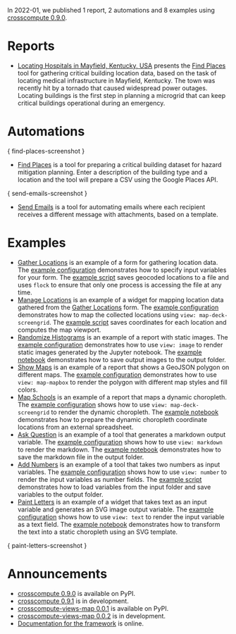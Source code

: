 In 2022-01, we published 1 report, 2 automations and 8 examples using [crosscompute 0.9.0](https://pypi.org/project/crosscompute).

# Reports

- [Locating Hospitals in Mayfield, Kentucky, USA](https://forum.crosscompute.com/t/hazard-mitigation/167) presents the [Find Places](https://crosscompute.net/a/find-places) tool for gathering critical building location data, based on the task of locating medical infrastructure in Mayfield, Kentucky. The town was recently hit by a tornado that caused widespread power outages. Locating buildings is the first step in planning a microgrid that can keep critical buildings operational during an emergency.

# Automations

{ find-places-screenshot }

- [Find Places](https://crosscompute.net/a/find-places) is a tool for preparing a critical building dataset for hazard mitigation planning. Enter a description of the building type and a location and the tool will prepare a CSV using the Google Places API.

{ send-emails-screenshot }

- [Send Emails](https://crosscompute.net/a/send-emails) is a tool for automating emails where each recipient receives a different message with attachments, based on a template.

# Examples

- [Gather Locations](https://crosscompute.net/a/gather-locations) is an example of a form for gathering location data. The [example configuration](https://github.com/crosscompute/crosscompute-examples/blob/master/forms/gather-locations/gather.yml) demonstrates how to specify input variables for your form. The [example script](https://github.com/crosscompute/crosscompute-examples/blob/master/forms/gather-locations/gather.py) saves geocoded locations to a file and uses `flock` to ensure that only one process is accessing the file at any time.
- [Manage Locations](https://crosscompute.net/a/manage-locations) is an example of a widget for mapping location data gathered from the [Gather Locations](https://crosscompute.net/a/gather-locations) form. The [example configuration](https://github.com/crosscompute/crosscompute-examples/blob/master/forms/gather-locations/manage.yml) demonstrates how to map the collected locations using `view: map-deck-screengrid`. The [example script](https://github.com/crosscompute/crosscompute-examples/blob/master/forms/gather-locations/manage.py) saves coordinates for each location and computes the map viewport.
- [Randomize Histograms](https://crosscompute.net/a/randomize-histograms) is an example of a report with static images. The [example configuration](https://github.com/crosscompute/crosscompute-examples/blob/master/reports/randomize-histograms/automate.yml) demonstrates how to use `view: image` to render static images generated by the Jupyter notebook. The [example notebook](https://github.com/crosscompute/crosscompute-examples/blob/master/reports/randomize-histograms/run.ipynb) demonstrates how to save output images to the output folder.
- [Show Maps](https://crosscompute.net/a/show-maps) is an example of a report that shows a GeoJSON polygon on different maps. The [example configuration](https://github.com/crosscompute/crosscompute-examples/blob/master/reports/show-maps/automate.yml) demonstrates how to use `view: map-mapbox` to render the polygon with different map styles and fill colors.
- [Map Schools](https://crosscompute.net/a/map-schools) is an example of a report that maps a dynamic choropleth. The [example configuration](https://github.com/crosscompute/crosscompute-examples/blob/master/reports/map-schools/automate.yml) shows how to use `view: map-deck-screengrid` to render the dynamic choropleth. The [example notebook](https://github.com/crosscompute/crosscompute-examples/blob/master/reports/map-schools/run.ipynb) demonstrates how to prepare the dynamic choropleth coordinate locations from an external spreadsheet.
- [Ask Question](https://crosscompute.net/a/ask-question) is an example of a tool that generates a markdown output variable. The [example configuration](https://github.com/crosscompute/crosscompute-examples/blob/master/tools/ask-question/automate.yml) shows how to use `view: markdown` to render the markdown. The [example notebook](https://github.com/crosscompute/crosscompute-examples/blob/master/tools/ask-question/run.ipynb) demonstrates how to save the markdown file in the output folder.
- [Add Numbers](https://crosscompute.net/a/add-numbers) is an example of a tool that takes two numbers as input variables. The [example configuration](https://github.com/crosscompute/crosscompute-examples/blob/master/tools/add-numbers/automate.yml) shows how to use `view: number` to render the input variables as number fields. The [example script](https://github.com/crosscompute/crosscompute-examples/blob/master/tools/add-numbers/run.py) demonstrates how to load variables from the input folder and save variables to the output folder.
- [Paint Letters](https://crosscompute.net/a/paint-letters) is an example of a widget that takes text as an input variable and generates an SVG image output variable. The [example configuration](https://github.com/crosscompute/crosscompute-examples/blob/master/widgets/paint-letters/automate.yml) shows how to use `view: text` to render the input variable as a text field. The [example notebook](https://github.com/crosscompute/crosscompute-examples/blob/master/widgets/paint-letters/run.ipynb) demonstrates how to transform the text into a static choropleth using an SVG template.

{ paint-letters-screenshot }

# Announcements

- [crosscompute 0.9.0](https://pypi.org/project/crosscompute) is available on PyPI.
- [crosscompute 0.9.1](https://github.com/crosscompute/crosscompute/tree/0.9.1) is in development.
- [crosscompute-views-map 0.0.1](https://pypi.org/project/crosscompute-views-map) is available on PyPI.
- [crosscompute-views-map 0.0.2](https://github.com/crosscompute/crosscompute-views-map/tree/0.0.2) is in development.
- [Documentation for the framework](https://d.crosscompute.com) is online.
